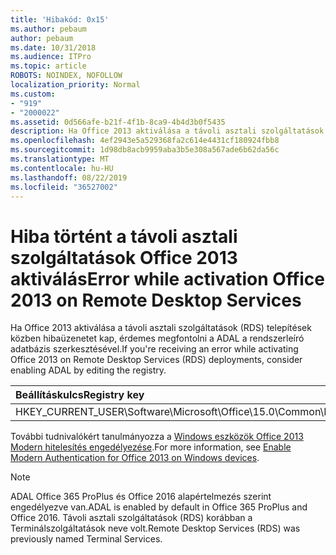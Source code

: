 ```yaml
---
title: 'Hibakód: 0x15'
ms.author: pebaum
author: pebaum
ms.date: 10/31/2018
ms.audience: ITPro
ms.topic: article
ROBOTS: NOINDEX, NOFOLLOW
localization_priority: Normal
ms.custom:
- "919"
- "2000022"
ms.assetid: 0d566afe-b21f-4f1b-8ca9-4b4d3b0f5435
description: Ha Office 2013 aktiválása a távoli asztali szolgáltatások (RDS) telepítések közben hibaüzenetet kap, érdemes megfontolni a ADAL a rendszerleíró adatbázis szerkesztésével.
ms.openlocfilehash: 4ef2943e5a529368fa2c614e4431cf180924fbb8
ms.sourcegitcommit: 1d98db8acb9959aba3b5e308a567ade6b62da56c
ms.translationtype: MT
ms.contentlocale: hu-HU
ms.lasthandoff: 08/22/2019
ms.locfileid: "36527002"
---
```

# <a name="error-while-activation-office-2013-on-remote-desktop-services"></a><span data-ttu-id="2e81b-103">Hiba történt a távoli asztali szolgáltatások Office 2013 aktiválás</span><span class="sxs-lookup"><span data-stu-id="2e81b-103">Error while activation Office 2013 on Remote Desktop Services</span></span>

<span data-ttu-id="2e81b-104">Ha Office 2013 aktiválása a távoli asztali szolgáltatások (RDS) telepítések közben hibaüzenetet kap, érdemes megfontolni a ADAL a rendszerleíró adatbázis szerkesztésével.</span><span class="sxs-lookup"><span data-stu-id="2e81b-104">If you're receiving an error while activating Office 2013 on Remote Desktop Services (RDS) deployments, consider enabling ADAL by editing the registry.</span></span>
  
|<span data-ttu-id="2e81b-105">**Beállításkulcs**</span><span class="sxs-lookup"><span data-stu-id="2e81b-105">**Registry key**</span></span>|<span data-ttu-id="2e81b-106">**Típus**</span><span class="sxs-lookup"><span data-stu-id="2e81b-106">**Type**</span></span>|<span data-ttu-id="2e81b-107">**Érték**</span><span class="sxs-lookup"><span data-stu-id="2e81b-107">**Value**</span></span>|
|:-----|:-----|:-----|
|<span data-ttu-id="2e81b-108">HKEY_CURRENT_USER\Software\Microsoft\Office\15.0\Common\Identity\EnableADAL</span><span class="sxs-lookup"><span data-stu-id="2e81b-108">HKEY_CURRENT_USER\Software\Microsoft\Office\15.0\Common\Identity\EnableADAL</span></span>  <br/> |<span data-ttu-id="2e81b-109">REG_DWORD</span><span class="sxs-lookup"><span data-stu-id="2e81b-109">REG_DWORD</span></span>  <br/> |<span data-ttu-id="2e81b-110">1</span><span class="sxs-lookup"><span data-stu-id="2e81b-110">1</span></span>  <br/> |

<span data-ttu-id="2e81b-111">További tudnivalókért tanulmányozza a [Windows eszközök Office 2013 Modern hitelesítés engedélyezése](https://docs.microsoft.com/office365/admin/security-and-compliance/enable-modern-authentication).</span><span class="sxs-lookup"><span data-stu-id="2e81b-111">For more information, see [Enable Modern Authentication for Office 2013 on Windows devices](https://docs.microsoft.com/office365/admin/security-and-compliance/enable-modern-authentication).</span></span>
  
> [!NOTE]
>  <span data-ttu-id="2e81b-112">ADAL Office 365 ProPlus és Office 2016 alapértelmezés szerint engedélyezve van.</span><span class="sxs-lookup"><span data-stu-id="2e81b-112">ADAL is enabled by default in Office 365 ProPlus and Office 2016.</span></span> <span data-ttu-id="2e81b-113">Távoli asztali szolgáltatások (RDS) korábban a Terminálszolgáltatások neve volt.</span><span class="sxs-lookup"><span data-stu-id="2e81b-113">Remote Desktop Services (RDS) was previously named Terminal Services.</span></span>
  